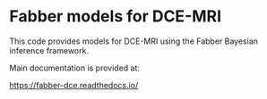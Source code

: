 Fabber models for DCE-MRI
=========================

This code provides models for DCE-MRI using the Fabber
Bayesian inference framework.

Main documentation is provided at:

https://fabber-dce.readthedocs.io/

